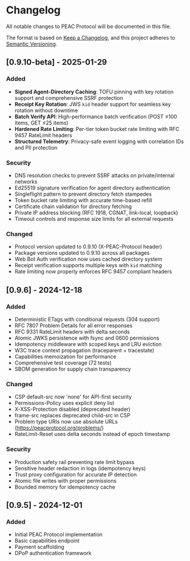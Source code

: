 # Changelog

All notable changes to PEAC Protocol will be documented in this file.

The format is based on [Keep a Changelog](https://keepachangelog.com/en/1.0.0/),
and this project adheres to [Semantic Versioning](https://semver.org/spec/v2.0.0.html).

## [0.9.10-beta] - 2025-01-29

### Added

- **Signed Agent-Directory Caching**: TOFU pinning with key rotation support and comprehensive SSRF protection
- **Receipt Key Rotation**: JWS `kid` header support for seamless key rotation without downtime
- **Batch Verify API**: High-performance batch verification (POST ≤100 items, GET ≤25 items)
- **Hardened Rate Limiting**: Per-tier token bucket rate limiting with RFC 9457 RateLimit headers
- **Structured Telemetry**: Privacy-safe event logging with correlation IDs and PII protection

### Security

- DNS resolution checks to prevent SSRF attacks on private/internal networks
- Ed25519 signature verification for agent directory authentication
- Singleflight pattern to prevent directory fetch stampedes
- Token bucket rate limiting with accurate time-based refill
- Certificate chain validation for directory fetching
- Private IP address blocking (RFC 1918, CGNAT, link-local, loopback)
- Timeout controls and response size limits for all external requests

### Changed

- Protocol version updated to 0.9.10 (X-PEAC-Protocol header)
- Package versions updated to 0.9.10 across all packages
- Web Bot Auth verification now uses cached directory system
- Receipt verification supports multiple keys with `kid` matching
- Rate limiting now properly enforces RFC 9457 compliant headers

## [0.9.6] - 2024-12-18

### Added

- Deterministic ETags with conditional requests (304 support)
- RFC 7807 Problem Details for all error responses
- RFC 9331 RateLimit headers with delta seconds
- Atomic JWKS persistence with fsync and 0600 permissions
- Idempotency middleware with scoped keys and LRU eviction
- W3C trace context propagation (traceparent + tracestate)
- Capabilities memoization for performance
- Comprehensive test coverage (72 tests)
- SBOM generation for supply chain transparency

### Changed

- CSP default-src now 'none' for API-first security
- Permissions-Policy uses explicit deny list
- X-XSS-Protection disabled (deprecated header)
- frame-src replaces deprecated child-src in CSP
- Problem type URIs now use absolute URLs (https://peacprotocol.org/problems/)
- RateLimit-Reset uses delta seconds instead of epoch timestamp

### Security

- Production safety rail preventing rate limit bypass
- Sensitive header redaction in logs (idempotency keys)
- Trust proxy configuration for accurate IP detection
- Atomic file writes with proper permissions
- Bounded memory for idempotency cache

## [0.9.5] - 2024-12-01

### Added

- Initial PEAC Protocol implementation
- Basic capabilities endpoint
- Payment scaffolding
- DPoP authentication framework
